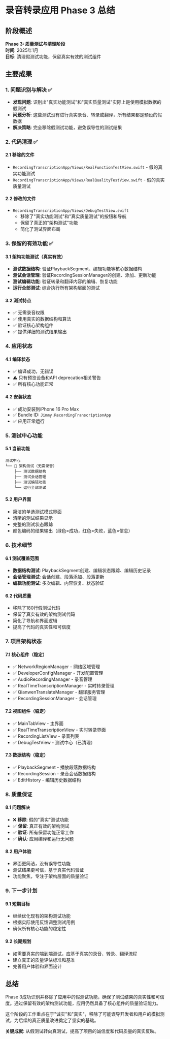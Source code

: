 # 录音转录应用 Phase 3 总结

## 阶段概述
**Phase 3: 质量测试与清理阶段**  
**时间**: 2025年1月  
**目标**: 清理假测试功能，保留真实有效的测试组件

## 主要成果

### 1. 问题识别与解决 ✅
- **发现问题**: 识别出"真实功能测试"和"真实质量测试"实际上是使用模拟数据的假测试
- **问题分析**: 这些测试没有进行真实录音、转录或翻译，所有结果都是预设的假数据
- **解决策略**: 完全移除假测试功能，避免误导性的测试结果

### 2. 代码清理 ✅

#### 2.1 移除的文件
- `RecordingTranscriptionApp/Views/RealFunctionTestView.swift` - 假的真实功能测试
- `RecordingTranscriptionApp/Views/RealQualityTestView.swift` - 假的真实质量测试

#### 2.2 修改的文件
- `RecordingTranscriptionApp/Views/DebugTestView.swift`
  - 移除了"真实功能测试"和"真实质量测试"的按钮和导航
  - 保留了真正的"架构测试"功能
  - 简化了测试界面布局

### 3. 保留的有效功能 ✅

#### 3.1 架构功能测试（真实有效）
- **测试数据结构**: 验证PlaybackSegment、编辑功能等核心数据结构
- **测试会话管理**: 验证RecordingSessionManager的创建、添加、更新功能  
- **测试编辑功能**: 验证转录和翻译内容的编辑、恢复功能
- **运行全部测试**: 综合执行所有架构层面的测试

#### 3.2 测试特点
- ✅ 无需录音权限
- ✅ 使用真实的数据结构和算法
- ✅ 验证核心架构组件
- ✅ 提供详细的测试结果输出

### 4. 应用状态

#### 4.1 编译状态
- ✅ 编译成功，无错误
- ⚠️ 只有预览设备和API deprecation相关警告
- ✅ 所有核心功能正常

#### 4.2 安装状态
- ✅ 成功安装到iPhone 16 Pro Max
- ✅ Bundle ID: `Jimmy.RecordingTranscriptionApp`
- ✅ 应用正常运行

### 5. 测试中心功能

#### 5.1 当前功能
```
测试中心
└── 🧪 架构测试（无需录音）
    ├── 测试数据结构
    ├── 测试会话管理
    ├── 测试编辑功能
    └── 运行全部测试
```

#### 5.2 用户界面
- 简洁的单选测试模式界面
- 清晰的测试结果显示
- 完整的测试状态跟踪
- 颜色编码的结果输出（绿色=成功，红色=失败，蓝色=信息）

### 6. 技术细节

#### 6.1 测试覆盖范围
- **数据结构测试**: PlaybackSegment创建、编辑状态跟踪、编辑历史记录
- **会话管理测试**: 会话创建、段落添加、段落更新
- **编辑功能测试**: 多次编辑、内容恢复、状态验证

#### 6.2 代码质量
- 移除了180行假测试代码
- 保留了真实有效的架构测试代码
- 简化了导航和界面逻辑
- 提高了代码的真实性和可信度

### 7. 项目架构状态

#### 7.1 核心组件（稳定）
- ✅ NetworkRegionManager - 网络区域管理
- ✅ DeveloperConfigManager - 开发配置管理
- ✅ AudioRecordingManager - 录音管理
- ✅ RealTimeTranscriptionManager - 实时转录管理
- ✅ QianwenTranslateManager - 翻译服务管理
- ✅ RecordingSessionManager - 会话管理

#### 7.2 视图组件（稳定）
- ✅ MainTabView - 主界面
- ✅ RealTimeTranscriptionView - 实时转录界面
- ✅ RecordingListView - 录音列表
- ✅ DebugTestView - 测试中心（已清理）

#### 7.3 数据结构（稳定）
- ✅ PlaybackSegment - 播放段落数据结构
- ✅ RecordingSession - 录音会话数据结构
- ✅ EditHistory - 编辑历史数据结构

### 8. 质量保证

#### 8.1 问题解决
- ❌ **移除**: 假的"真实"测试功能
- ✅ **保留**: 真正有效的架构测试
- ✅ **验证**: 所有保留功能正常工作
- ✅ **确认**: 应用编译和运行无问题

#### 8.2 用户体验
- 界面更简洁，没有误导性功能
- 测试结果更可信，基于真实代码验证
- 功能聚焦，专注于架构层面的质量验证

### 9. 下一步计划

#### 9.1 短期目标
- 继续优化现有的架构测试功能
- 根据实际使用反馈调整测试用例
- 确保所有核心功能的稳定性

#### 9.2 长期规划
- 如需要真实的端到端测试，应基于真实的录音、转录、翻译流程
- 建立真正的质量评估标准和基准
- 完善用户体验和界面设计

## 总结

Phase 3成功识别并移除了应用中的假测试功能，确保了测试结果的真实性和可信度。通过保留有效的架构测试功能，应用仍然具备了核心组件的质量验证能力。

这个阶段的工作重点在于"诚实"和"真实"，移除了可能误导开发者和用户的模拟测试，为后续的真正质量改进奠定了坚实的基础。

**关键成就**: 从假测试转向真测试，提高了项目的诚信度和代码质量的真实反映。